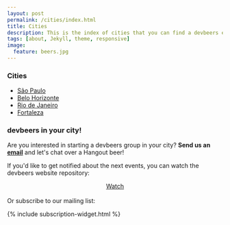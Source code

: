 ```yaml
---
layout: post
permalink: /cities/index.html
title: Cities
description: This is the index of cities that you can find a devbeers event happening.
tags: [about, Jekyll, theme, responsive]
image:
  feature: beers.jpg
---
```


### Cities
* <a href="saopaulo.html">São Paulo</a>
* <a href="belohorizonte.html">Belo Horizonte</a>
* <a href="riodejaneiro.html">Rio de Janeiro</a>
* <a href="fortaleza.html">Fortaleza</a>

### devbeers in your city!

Are you interested in starting a devbeers group in your city? __Send us an [email](mailto:contact@devbeers.io)__ and let's chat over a Hangout beer!

If you'd like to get notified about the next events, you can watch the devbeers website repository:

<div style="text-align:center;">
<a href="https://github.com/devbeers/devbeers.github.io" class="github-button" data-icon="octicon-eye" data-count-href="/devbeers/devbeers.github.io/subscribers" data-style="mega">Watch</a>
</div>

<script async defer id="github-bjs" src="https://buttons.github.io/buttons.js"></script>

<br>
Or subscribe to our mailing list:

{% include subscription-widget.html %}